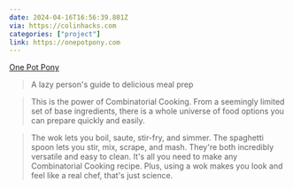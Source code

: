 ```yaml
---
date: 2024-04-16T16:56:39.801Z
via: https://colinhacks.com
categories: ["project"]
link: https://onepotpony.com
---
```

[One Pot Pony](https://onepotpony.com)

> A lazy person's guide to delicious meal prep

> This is the power of Combinatorial Cooking. From a seemingly limited set of base ingredients, there is a whole universe of food options you can prepare quickly and easily.

> The wok lets you boil, saute, stir-fry, and simmer. The spaghetti spoon lets you stir, mix, scrape, and mash. They're both incredibly versatile and easy to clean. It's all you need to make any Combinatorial Cooking recipe. Plus, using a wok makes you look and feel like a real chef, that's just science.
